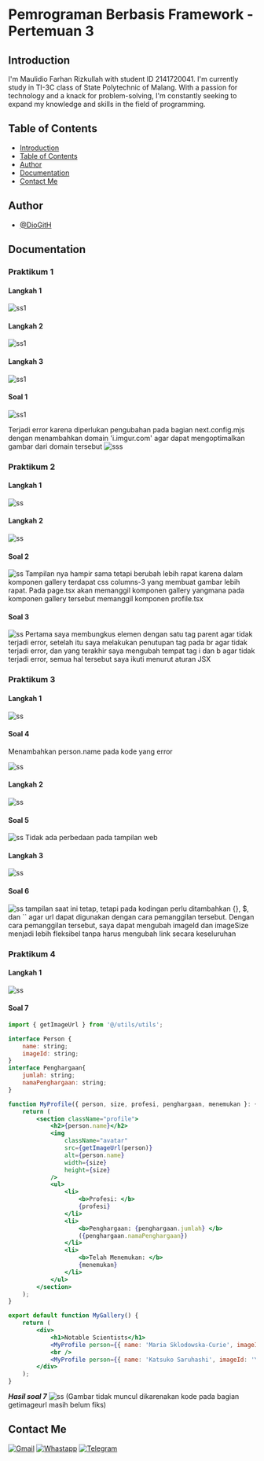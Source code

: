 # Pemrograman Berbasis Framework - Pertemuan 3

## Introduction

I'm Maulidio Farhan Rizkullah with student ID 2141720041. I'm currently study in TI-3C class of State Polytechnic of Malang. With a passion for technology and a knack for problem-solving, I'm constantly seeking to expand my knowledge and skills in the field of programming.

## Table of Contents

- [Introduction](#introduction)
- [Table of Contents](#table-of-contents)
- [Author](#author)
- [Documentation](#documentation)
- [Contact Me](#contact-me)

## Author

- [@DioGitH](https://www.github.com/DioGitH)

## Documentation

### Praktikum 1

#### Langkah 1
![ss1](/docs/img/p1l1.png)

#### Langkah 2
![ss1](/docs/img/p1l2.png)

#### Langkah 3
![ss1](/docs/img/p1l3.png)

#### Soal 1
![ss1](/docs/img/p1s1.png)

Terjadi error karena diperlukan pengubahan pada bagian next.config.mjs dengan menambahkan domain 'i.imgur.com' agar dapat mengoptimalkan gambar dari domain tersebut
![sss](/docs/img/p1s1ss1.png)

### Praktikum 2

#### Langkah 1
![ss](/docs/img/p2l1.png)

#### Langkah 2
![ss](/docs/img/p2l2.png)

#### Soal 2
![ss](/docs/img/p2s2.png)
Tampilan nya hampir sama tetapi berubah lebih rapat karena dalam komponen gallery terdapat css columns-3 yang membuat gambar lebih rapat. Pada page.tsx akan memanggil komponen gallery yangmana pada komponen gallery tersebut memanggil komponen profile.tsx 

#### Soal 3
![ss](/docs/img/s3.png)
Pertama saya membungkus elemen dengan satu tag parent agar tidak terjadi error, setelah itu saya melakukan penutupan tag pada br agar tidak terjadi error, dan yang terakhir saya mengubah tempat tag i dan b agar tidak terjadi error, semua hal tersebut saya ikuti menurut aturan JSX

### Praktikum 3

#### Langkah 1
![ss](docs/img/p3l1.png)

#### Soal 4
Menambahkan person.name pada kode yang error

![ss](docs/img/p3s4.png)

#### Langkah 2
![ss](docs/img/p3l2.png)

#### Soal 5
![ss](docs/img/p3s5.png)
Tidak ada perbedaan pada tampilan web 

#### Langkah 3
![ss](docs/img/p3l3.png)

#### Soal 6
![ss](docs/img/p3s6.png)
tampilan saat ini tetap, tetapi pada kodingan perlu ditambahkan {}, $, dan `` agar url dapat digunakan dengan cara pemanggilan tersebut. Dengan cara pemanggilan tersebut, saya dapat mengubah imageId dan imageSize menjadi lebih fleksibel tanpa harus mengubah link secara keseluruhan

### Praktikum 4

#### Langkah 1
![ss](docs/img/p4l1.png)

#### Soal 7
```jsx
import { getImageUrl } from '@/utils/utils';

interface Person {
    name: string;
    imageId: string;
}
interface Penghargaan{
    jumlah: string;
    namaPenghargaan: string;
}

function MyProfile({ person, size, profesi, penghargaan, menemukan }: {person: Person; size:number; profesi: string; penghargaan: Penghargaan; menemukan: string}) {
    return (
        <section className="profile">
            <h2>{person.name}</h2>
            <img
                className="avatar"
                src={getImageUrl(person)}
                alt={person.name}
                width={size}
                height={size}
            />
            <ul>
                <li>
                    <b>Profesi: </b>
                    {profesi}
                </li>
                <li>
                    <b>Penghargaan: {penghargaan.jumlah} </b>
                    ({penghargaan.namaPenghargaan})
                </li>
                <li>
                    <b>Telah Menemukan: </b>
                    {menemukan}
                </li>
            </ul>
        </section>
    );
}

export default function MyGallery() {
    return (
        <div>
            <h1>Notable Scientists</h1>
            <MyProfile person={{ name: 'Maria Sklodowska-Curie', imageId: 'szV5sdG' }} size={70} profesi='Fisikawan dan kimiawan' penghargaan={{ jumlah: '4', namaPenghargaan: 'Penghargaan Nobel Fisika, Penghargaan Nobel Kimia, Medali Davy, Medali Matteucci' }} menemukan='polonium (unsur kimia)'/>
            <br />
            <MyProfile person={{ name: 'Katsuko Saruhashi', imageId: 'YfeOqp2Ahli Geokimia' }} size={70} profesi='Ahli Geokimia' penghargaan={{ jumlah: '2', namaPenghargaan: 'Penghargaan Miyake Geokimia, Penghargaan Tanaka' }} menemukan='sebuah metode untuk mengukur karbon dioksida pada air laut' />
        </div>
    );
}
```

***Hasil soal 7***
![ss](docs/img/p4s7.png)
(Gambar tidak muncul dikarenakan kode pada bagian getimageurl masih belum fiks)




## Contact Me

[![Gmail](https://img.shields.io/badge/Gmail-D14836?style=for-the-badge&logo=gmail&logoColor=white)](https://mail.google.com/mail/u/0/?view=cm&tf=1&fs=1&to=maulidiobisnis16@gmail.com)
[![Whastapp](https://img.shields.io/badge/WhatsApp-25D366?style=for-the-badge&logo=whatsapp&logoColor=white)](https://api.whatsapp.com/send/?phone=6285289589391&text&type=phone_number&app_absent=0)
[![Telegram](https://img.shields.io/badge/Telegram-2CA5E0?style=for-the-badge&logo=telegram&logoColor=white)](https://t.me/Maulidio16)





